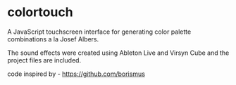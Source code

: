 # colortouch
A JavaScript touchscreen interface for generating color palette combinations a la Josef Albers.

The sound effects were created using Ableton Live and Virsyn Cube and the project files are included.

code inspired by - https://github.com/borismus

